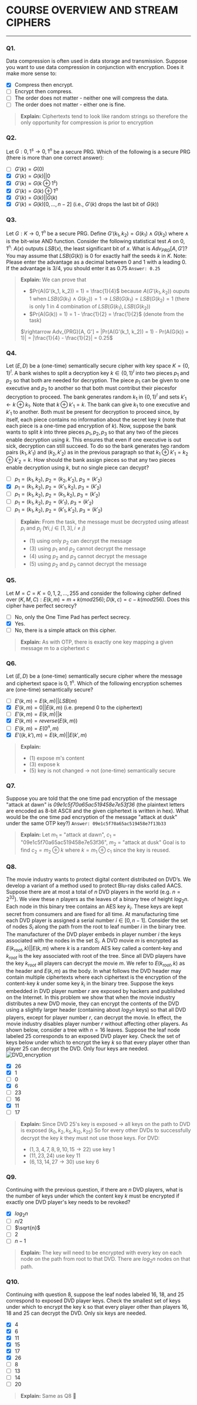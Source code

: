 # COURSE OVERVIEW AND STREAM CIPHERS

---

### Q1.

Data compression is often used in data storage and transmission. Suppose you want to use data compression in conjunction with encryption. Does it make more sense to:

- [x] Compress then encrypt.
- [ ] Encrypt then compress.
- [ ] The order does not matter - neither one will compress the data.
- [ ] The order does not matter - either one is fine.

> **Explain:** Ciphertexts tend to look like random strings so therefore the only opportunity for compression is prior to encryption

### Q2.

Let $G: {0, 1}^s \rightarrow {0, 1}^n$ be a secure PRG. Which of the following is a secure PRG (there is more than one correct answer):

- [ ] $G'(k) = G(0)$
- [x] $G'(k) = G(k) || 0$
- [x] $G'(k) = G(k \oplus 1^s)$
- [x] $G'(k) = G(k) \oplus 1^n$
- [x] $G'(k) = G(k) || G(k)$
- [x] $G'(k) = G(k)[0, ..., n - 2]$ (i.e., $G'(k)$ drops the last bit of $G(k)$)

### Q3.

Let $G: K \rightarrow {0, 1}^n$ be a secure PRG.
Define $G'(k_1, k_2) = G(k_1) \land G(k_2)$ where $\land$ is the bit-wise AND function.
Consider the following statistical test $A$ on ${0, 1}^n$:
$A(x)$ outputs $LSB(x)$, the least significant bit of $x$.
What is $Adv_{PRG}[A, G']$?
You may assume that $LSB(G(k))$ is 0 for exactly half the seeds $k$ in $K$.
Note: Please enter the advantage as a decimal between 0 and 1 with a leading 0. If the advantage is 3/4, you should enter it as 0.75
`Answer: 0.25`

> **Explain:** We can prove that
>
> - $Pr(A(G'(k_1, k_2)) = 1) = \frac{1}{4}$
>   because $A(G'(k_1, k_2))$ ouputs $1$ when $LSB(G(k_1) \land G(k_2)) = 1 \rightarrow LSB(G(k_1) = LSB(G(k_2) = 1$ (there is only 1 in 4 combination of $LSB(G(k_1), LSB(G(k_2)$)
> - $Pr(A(G(k)) = 1) = 1 - \frac{1}{2} = \frac{1}{2}$ (denote from the task)
>
> $\rightarrow Adv_{PRG}[A, G'] = |Pr(A(G'(k_1, k_2)) = 1) - Pr(A(G(k)) = 1)| = |\frac{1}{4} - \frac{1}{2}| = 0.25$

### Q4.

Let $(E, D)$ be a (one-time) semantically secure cipher with key space $K = \{0, 1\}^l$. A bank wishes to split a decryption key $k \in \{0, 1\}^l$ into two pieces $p_1$ and $p_2$ so that both are needed for decryption. The piece $p_1$ can be given to one executive and $p_2$ to another so that both must contribut their piecesfor decryption to proceed.
The bank generates random $k_1$ in $\{0, 1\}^l$ and sets $k'_1 \leftarrow k \oplus k_1$. Note that $k \oplus k'_1 = k$. The bank can give $k_1$ to one executive and $k'_1$ to another. Both must be present for decryption to proceed since, by itself, each piece contains no information about the secret key $k$ (note that each piece is a one-time pad encryption of $k$).
Now, suppose the bank wants to split $k$ into three pieces $p_1, p_2, p_3$ so that any two of the pieces enable decryption using $k$. This ensures that even if one executive is out sick, decryption can still succeed. To do so the bank generates two random pairs $(k_1, k'_1)$ and $(k_2, k'_2)$ as in the previous paragraph so that $k_1 \oplus k'_1 = k_2 \oplus k'_2 = k$.
How should the bank assign pieces so that any two pieces enable decryption using $k$, but no single piece can decypt?

- [ ] $p_1 = (k_1, k_2)$, $p_2 = (k_2, k'_2)$, $p_3 = (k'_2)$
- [x] $p_1 = (k_1, k_2)$, $p_2 = (k'_1, k_2)$, $p_3 = (k'_2)$
- [ ] $p_1 = (k_1, k_2)$, $p_2 = (k_1, k_2)$, $p_3 = (k'_2)$
- [ ] $p_1 = (k_1, k_2)$, $p_2 = (k'_1)$, $p_3 = (k'_2)$
- [ ] $p_1 = (k_1, k_2)$, $p_2 = (k'_1, k'_2)$, $p_3 = (k'_2)$

> **Explain:** From the task, the message must be decrypted using atleast $p_i$ and $p_j$ $(\forall i,j \in [1, 3], i \neq j)$
>
> - (1) using only $p_2$ can decrypt the message
> - (3) using $p_1$ and $p_2$ cannot decrypt the message
> - (4) using $p_2$ and $p_3$ cannot decrypt the message
> - (5) using $p_2$ and $p_3$ cannot decrypt the message

### Q5.

Let $M = C = K = {0, 1, 2, ..., 255}$ and consider the following cipher defined over $(K, M, C): E(k, m) = m + k (mod 256); D(k, c) = c - k (mod 256)$.
Does this cipher have perfect secrecy?

- [ ] No, only the One Time Pad has perfect secrecy.
- [x] Yes.
- [ ] No, there is a simple attack on this cipher.

> **Explain:** As with OTP, there is exactly one key mapping a given message m to a ciphertext c

### Q6.

Let $(E, D)$ be a (one-time) semantically secure cipher where the message and ciphertext space is ${0, 1}^n$. Which of the following encryption schemes are (one-time) semantically secure?

- [ ] $E'(k, m) = E(k, m) || LSB(m)$
- [x] $E'(k, m) = 0 || E(k, m)$ (i.e. prepend 0 to the ciphertext)
- [ ] $E'(k, m) = E(k, m) || k$
- [x] $E'(k, m) = reverse(E(k, m))$
- [ ] $E'(k, m) = E(0^n, m)$
- [x] $E'((k, k'), m) = E(k, m) || E(k', m)$

> **Explain:**
>
> - (1) expose m's content
> - (3) expose k
> - (5) key is not changed $\rightarrow$ not (one-time) semantically secure

### Q7.

Suppose you are told that the one time pad encryption of the message "attack at dawn" is _09e1c5f70a65ac519458e7e53f36_
(the plaintext letters are encoded as 8-bit ASCII and the given ciphertext is written in hex). What would be the one time pad encryption of the message "attack at dusk" under the same OTP key?)
`Answer: 09e1c5f70a65ac519458e7f13b33`

> **Explain:** Let $m_1$ = "attack at dawn", $c_1$ = "09e1c5f70a65ac519458e7e53f36", $m_2$ = "attack at dusk"
> Goal is to find $c_2 = m_2 \oplus k$ where $k = m_1 \oplus c_1$ since the key is reused.

### Q8.

The movie industry wants to protect digital content distributed on DVD’s. We develop a variant of a method used to protect Blu-ray disks called AACS. Suppose there are at most a total of $n$ DVD players in the world (e.g. $n = 2^{32}$). We view these $n$ players as the leaves of a binary tree of height $log_2n$. Each node in this binary tree contains an AES key $k_i$. These keys are kept secret from consumers and are fixed for all time. At manufacturing time each DVD player is assigned a serial number $i \in [0, n - 1]$. Consider the set of nodes $S_i$ along the path from the root to leaf number $i$ in the binary tree. The manufacturer of the DVD player embeds in player number $i$ the keys associated with the nodes in the set $S_i$. A DVD movie $m$ is encrypted as $E(k_{root}, k) || E(k, m)$ where $k$ is a random AES key called a content-key and $k_{root}$ is the key associated with root of the tree. Since all DVD players have the key $k_{root}$ all players can decrypt the movie $m$. We refer to $E(k_{root}, k)$ as the header and $E(k, m)$ as the body. In what follows the DVD header may contain multiple ciphertexts where each ciphertext is the encryption of the content-key $k$ under some key $k_i$ in the binary tree.
Suppose the keys embedded in DVD player number $r$ are exposed by hackers and published on the Internet. In this problem we show that when the movie industry distributes a new DVD movie, they can encrypt the contents of the DVD using a slightly larger header (containing about $log_2n$ keys) so that all DVD players, except for player number $r$, can decrypt the movie. In effect, the movie industry disables player number $r$ without affecting other players.
As shown below, consider a tree with $n=16$ leaves. Suppose the leaf node labeled 25 corresponds to an exposed DVD player key. Check the set of keys below under which to encrypt the key $k$ so that every player other than player 25 can decrypt the DVD. Only four keys are needed.
![DVD_encryption](https://hackmd.io/_uploads/ByhYD3agkx.png)

- [x] 26
- [x] 1
- [ ] 0
- [x] 6
- [ ] 23
- [ ] 16
- [x] 11
- [ ] 17

> **Explain:** Since DVD 25's key is exposed $\rightarrow$ all keys on the path to DVD is exposed $(k_0, k_2, k_5, k_{12}, k_{25})$
> So for every other DVDs to successfully decrypt the key $k$ they must not use those keys. For DVD:
>
> - $(1,3,4,7,8,9,10,15 \rightarrow 22)$ use key 1
> - $(11,23,24)$ use key 11
> - $(6,13,14,27 \rightarrow 30)$ use key 6

### Q9.

Continuing with the previous question, if there are $n$ DVD players, what is the number of keys under which the content key $k$ must be encrypted if exactly one DVD player's key needs to be revoked?

- [x] $log_2n$
- [ ] $n/2$
- [ ] $\sqrt{n}$
- [ ] $2$
- [ ] $n - 1$

> **Explain:** The key will need to be encrypted with every key on each node on the path from root to that DVD. There are $log_2n$ nodes on that path.

### Q10.

Continuing with question 8, suppose the leaf nodes labeled 16, 18, and 25 correspond to exposed DVD player keys. Check the smallest set of keys under which to encrypt the key k so that every player other than players 16, 18 and 25 can decrypt the DVD. Only six keys are needed.

- [x] 4
- [x] 6
- [x] 11
- [x] 15
- [x] 17
- [x] 26
- [ ] 8
- [ ] 13
- [ ] 14
- [ ] 20

> **Explain:** Same as Q8 👀
